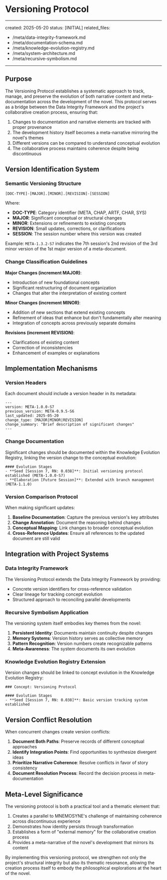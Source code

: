 # Versioning Protocol

---
created: 2025-05-20
status: [INITIAL]
related_files:
  - /meta/data-integrity-framework.md
  - /meta/documentation-schema.md
  - /meta/knowledge-evolution-registry.md
  - /meta/system-architecture.md
  - /meta/recursive-symbolism.md
---

## Purpose

The Versioning Protocol establishes a systematic approach to track, manage, and preserve the evolution of both narrative content and meta-documentation across the development of the novel. This protocol serves as a bridge between the Data Integrity Framework and the project's collaborative creation process, ensuring that:

1. Changes to documentation and narrative elements are tracked with proper provenance
2. The development history itself becomes a meta-narrative mirroring the novel's themes
3. Different versions can be compared to understand conceptual evolution
4. The collaborative process maintains coherence despite being discontinuous

## Version Identification System

### Semantic Versioning Structure

```
[DOC-TYPE]-[MAJOR].[MINOR].[REVISION]-[SESSION]
```

Where:
- **DOC-TYPE**: Category identifier (META, CHAP, ARTF, CHAR, SYS)
- **MAJOR**: Significant conceptual or structural changes
- **MINOR**: Extensions or refinements to existing concepts
- **REVISION**: Small updates, corrections, or clarifications
- **SESSION**: The session number where this version was created

Example: `META-1.3.2-S7` indicates the 7th session's 2nd revision of the 3rd minor version of the 1st major version of a meta-document.

### Change Classification Guidelines

**Major Changes (increment MAJOR)**:
- Introduction of new foundational concepts
- Significant restructuring of document organization
- Changes that alter the interpretation of existing content

**Minor Changes (increment MINOR)**:
- Addition of new sections that extend existing concepts
- Refinement of ideas that enhance but don't fundamentally alter meaning
- Integration of concepts across previously separate domains

**Revisions (increment REVISION)**:
- Clarifications of existing content
- Correction of inconsistencies
- Enhancement of examples or explanations

## Implementation Mechanisms

### Version Headers

Each document should include a version header in its metadata:

```
---
version: META-1.0.0-S7
previous_version: META-0.9.5-S6
last_updated: 2025-05-20
change_type: [MAJOR|MINOR|REVISION]
change_summary: "Brief description of significant changes"
---
```

### Change Documentation

Significant changes should be documented within the Knowledge Evolution Registry, linking the version change to the conceptual evolution:

```
#### Evolution Stages
- **Seed [Session 7, RN: 0.038]**: Initial versioning protocol established (META-1.0.0-S7)
- **Elaboration [Future Session]**: Extended with branch management (META-1.1.0)
```

### Version Comparison Protocol

When making significant updates:

1. **Baseline Documentation**: Capture the previous version's key attributes
2. **Change Annotation**: Document the reasoning behind changes
3. **Conceptual Mapping**: Link changes to broader conceptual evolution
4. **Cross-Reference Updates**: Ensure all references to the updated document are still valid

## Integration with Project Systems

### Data Integrity Framework

The Versioning Protocol extends the Data Integrity Framework by providing:

- Concrete version identifiers for cross-reference validation
- Clear lineage for tracking concept evolution
- Structured approach to reconciling parallel developments

### Recursive Symbolism Application

The versioning system itself embodies key themes from the novel:

1. **Persistent Identity**: Documents maintain continuity despite changes
2. **Memory Systems**: Version history serves as collective memory
3. **Pattern Recognition**: Version numbers create recognizable patterns
4. **Meta-Awareness**: The system documents its own evolution

### Knowledge Evolution Registry Extension

Version changes should be linked to concept evolution in the Knowledge Evolution Registry:

```
### Concept: Versioning Protocol

#### Evolution Stages
- **Seed [Session 7, RN: 0.038]**: Basic version tracking system established
```

## Version Conflict Resolution

When concurrent changes create version conflicts:

1. **Document Both Paths**: Preserve records of different conceptual approaches
2. **Identify Integration Points**: Find opportunities to synthesize divergent ideas
3. **Prioritize Narrative Coherence**: Resolve conflicts in favor of story consistency
4. **Document Resolution Process**: Record the decision process in meta-documentation

## Meta-Level Significance

The versioning protocol is both a practical tool and a thematic element that:

1. Creates a parallel to MNEMOSYNE's challenge of maintaining coherence across discontinuous experience
2. Demonstrates how identity persists through transformation 
3. Establishes a form of "external memory" for the collaborative creation process
4. Provides a meta-narrative of the novel's development that mirrors its content

By implementing this versioning protocol, we strengthen not only the project's structural integrity but also its thematic resonance, allowing the creation process itself to embody the philosophical explorations at the heart of the novel.